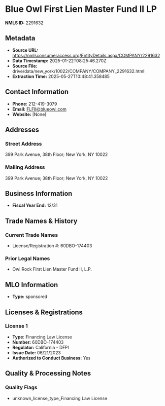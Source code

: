 # Blue Owl First Lien Master Fund II LP

**NMLS ID:** 2291632

## Metadata
- **Source URL:** https://nmlsconsumeraccess.org/EntityDetails.aspx/COMPANY/2291632
- **Data Timestamp:** 2025-01-22T08:25:46.270Z
- **Source File:** drive/data/new_york/10022/COMPANY/COMPANY_2291632.html
- **Extraction Time:** 2025-05-27T10:48:41.358485

## Contact Information
- **Phone:** 212-419-3079
- **Email:** FLFII@blueowl.com
- **Website:** [None]

## Addresses
### Street Address
399 Park Avenue, 38th Floor; New York, NY 10022

### Mailing Address
399 Park Avenue; 38th Floor; New York, NY 10022

## Business Information
- **Fiscal Year End:** 12/31

## Trade Names & History
### Current Trade Names
- License/Registration #: 60DBO-174403

### Prior Legal Names
- Owl Rock First Lien Master Fund II, L.P.

## MLO Information
- **Type:** sponsored

## Licenses & Registrations

### License 1
- **Type:** Financing Law License
- **Number:** 60DBO-174403
- **Regulator:** California - DFPI
- **Issue Date:** 06/21/2023
- **Authorized to Conduct Business:** Yes

## Quality & Processing Notes
### Quality Flags
- unknown_license_type_Financing Law License
